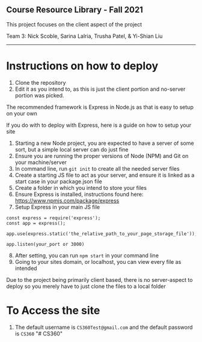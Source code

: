 ## Course Resource Library - Fall 2021

This project focuses on the client aspect of the project

Team 3: 
Nick Scoble, Sarina Lalria, Trusha Patel, & Yi-Shian Liu

--- 

# Instructions on how to deploy
1. Clone the repository
2. Edit it as you intend to, as this is just the client portion and no-server portion was picked.

The recommended framework is Express in Node.js as that is easy to setup on your own

If you do with to deploy with Express, here is a guide on how to setup your site
1. Starting a new Node project, you are expected to have a server of some sort, but a simple local server can do just fine
2. Ensure you are running the proper versions of Node (NPM) and Git on your machine/server
3. In command line, run `git init` to create all the needed server files 
4. Create a starting JS file to act as your server, and ensure it is linked as a start case in your package.json file 
5. Create a folder in which you intend to store your files
6. Ensure Express is installed, instructions found here: https://www.npmjs.com/package/express
7. Setup Express in your main JS file

```
const express = require('express');
const app = express();

app.use(express.static('the_relative_path_to_your_page_storage_file')); 

app.listen(your_port or 3000)
```

8. After setting, you can run `npm start` in your command line
9. Going to your sites domain, or localhost, you can view every file as intended

Due to the project being primarily client based, there is no server-aspect to deploy so you merely have to just clone the files to a local folder

# To Access the site
1. The default username is `CS360Test@gmail.com` and the default password is `CS360` 
"# CS360" 
